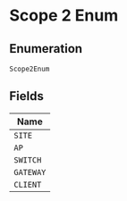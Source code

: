 
# Scope 2 Enum

## Enumeration

`Scope2Enum`

## Fields

| Name |
|  --- |
| `SITE` |
| `AP` |
| `SWITCH` |
| `GATEWAY` |
| `CLIENT` |

